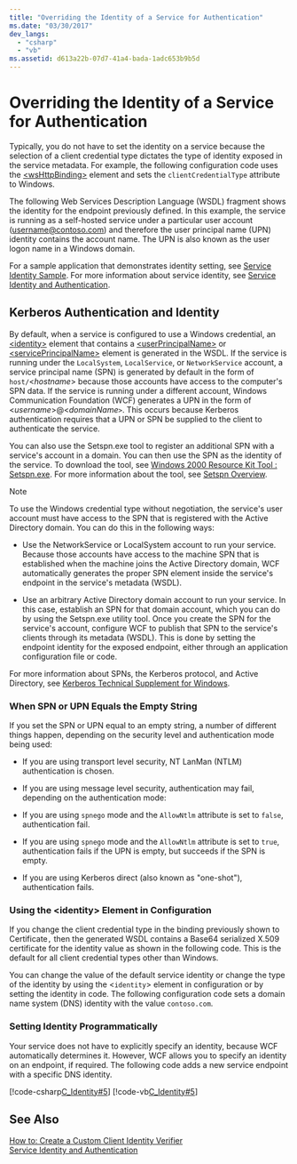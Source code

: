 ```yaml
---
title: "Overriding the Identity of a Service for Authentication"
ms.date: "03/30/2017"
dev_langs: 
  - "csharp"
  - "vb"
ms.assetid: d613a22b-07d7-41a4-bada-1adc653b9b5d
---
```

# Overriding the Identity of a Service for Authentication
Typically, you do not have to set the identity on a service because the selection of a client credential type dictates the type of identity exposed in the service metadata. For example, the following configuration code uses the [\<wsHttpBinding>](../../../../docs/framework/configure-apps/file-schema/wcf/wshttpbinding.md) element and sets the `clientCredentialType` attribute to Windows.  
  
  
  
 The following Web Services Description Language (WSDL) fragment shows the identity for the endpoint previously defined. In this example, the service is running as a self-hosted service under a particular user account (username@contoso.com) and therefore the user principal name (UPN) identity contains the account name. The UPN is also known as the user logon name in a Windows domain.  
  
  
  
 For a sample application that demonstrates identity setting, see [Service Identity Sample](../../../../docs/framework/wcf/samples/service-identity-sample.md). For more information about service identity, see [Service Identity and Authentication](../../../../docs/framework/wcf/feature-details/service-identity-and-authentication.md).  
  
## Kerberos Authentication and Identity  
 By default, when a service is configured to use a Windows credential, an [\<identity>](../../../../docs/framework/configure-apps/file-schema/wcf/identity.md) element that contains a [\<userPrincipalName>](../../../../docs/framework/configure-apps/file-schema/wcf/userprincipalname.md) or [\<servicePrincipalName>](../../../../docs/framework/configure-apps/file-schema/wcf/serviceprincipalname.md) element is generated in the WSDL. If the service is running under the `LocalSystem`, `LocalService`, or `NetworkService` account, a service principal name (SPN) is generated by default in the form of `host/`\<*hostname*> because those accounts have access to the computer's SPN data. If the service is running under a different account, Windows Communication Foundation (WCF) generates a UPN in the form of \<*username*>@<*domainName*`>`. This occurs because Kerberos authentication requires that a UPN or SPN be supplied to the client to authenticate the service.  
  
 You can also use the Setspn.exe tool to register an additional SPN with a service's account in a domain. You can then use the SPN as the identity of the service. To download the tool, see [Windows 2000 Resource Kit Tool : Setspn.exe](https://go.microsoft.com/fwlink/?LinkId=91752). For more information about the tool, see [Setspn Overview](https://go.microsoft.com/fwlink/?LinkId=61374).  
  
> [!NOTE]
>  To use the Windows credential type without negotiation, the service's user account must have access to the SPN that is registered with the Active Directory domain. You can do this in the following ways:  
  
-   Use the NetworkService or LocalSystem account to run your service. Because those accounts have access to the machine SPN that is established when the machine joins the Active Directory domain, WCF automatically generates the proper SPN element inside the service's endpoint in the service's metadata (WSDL).  
  
-   Use an arbitrary Active Directory domain account to run your service. In this case, establish an SPN for that domain account, which you can do by using the Setspn.exe utility tool. Once you create the SPN for the service's account, configure WCF to publish that SPN to the service's clients through its metadata (WSDL). This is done by setting the endpoint identity for the exposed endpoint, either through an application configuration file or code.  
  
 For more information about SPNs, the Kerberos protocol, and Active Directory, see [Kerberos Technical Supplement for Windows](https://go.microsoft.com/fwlink/?LinkId=88330).  
  
### When SPN or UPN Equals the Empty String  
 If you set the SPN or UPN equal to an empty string, a number of different things happen, depending on the security level and authentication mode being used:  
  
-   If you are using transport level security, NT LanMan (NTLM) authentication is chosen.  
  
-   If you are using message level security, authentication may fail, depending on the authentication mode:  
  
-   If you are using `spnego` mode and the `AllowNtlm` attribute is set to `false`, authentication fail.  
  
-   If you are using `spnego` mode and the `AllowNtlm` attribute is set to `true`, authentication fails if the UPN is empty, but succeeds if the SPN is empty.  
  
-   If you are using Kerberos direct (also known as "one-shot"), authentication fails.  
  
### Using the \<identity> Element in Configuration  
 If you change the client credential type in the binding previously shown to Certificate`,` then the generated WSDL contains a Base64 serialized X.509 certificate for the identity value as shown in the following code. This is the default for all client credential types other than Windows.  
  
  
  
 You can change the value of the default service identity or change the type of the identity by using the <`identity`> element in configuration or by setting the identity in code. The following configuration code sets a domain name system (DNS) identity with the value `contoso.com`.  
  
  
  
### Setting Identity Programmatically  
 Your service does not have to explicitly specify an identity, because WCF automatically determines it. However, WCF allows you to specify an identity on an endpoint, if required. The following code adds a new service endpoint with a specific DNS identity.  
  
 [!code-csharp[C_Identity#5](../../../../samples/snippets/csharp/VS_Snippets_CFX/c_identity/cs/source.cs#5)]
 [!code-vb[C_Identity#5](../../../../samples/snippets/visualbasic/VS_Snippets_CFX/c_identity/vb/source.vb#5)]  
  
## See Also  
 [How to: Create a Custom Client Identity Verifier](../../../../docs/framework/wcf/extending/how-to-create-a-custom-client-identity-verifier.md)  
 [Service Identity and Authentication](../../../../docs/framework/wcf/feature-details/service-identity-and-authentication.md)
